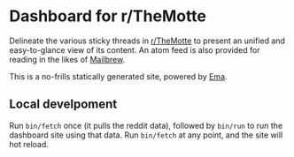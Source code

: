 # Dashboard for r/TheMotte

Delineate the various sticky threads in [r/TheMotte](https://old.reddit.com/r/TheMotte) to present an unified and easy-to-glance view of its content. An atom feed is also provided for reading in the likes of [Mailbrew](https://www.srid.ca/tdm/mailbrew). 

This is a no-frills statically generated site, powered by [Ema](https://ema.srid.ca/).

## Local develpoment

Run `bin/fetch` once (it pulls the reddit data), followed by `bin/run` to run the dashboard site using that data. Run `bin/fetch` at any point, and the site will hot reload.

